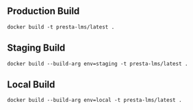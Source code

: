 ## Production Build
```
docker build -t presta-lms/latest .
```
## Staging Build
```
docker build --build-arg env=staging -t presta-lms/latest .
```
## Local Build
```
docker build --build-arg env=local -t presta-lms/latest .
```